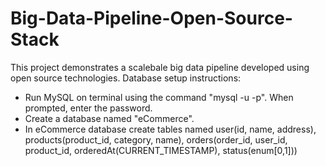 # Big-Data-Pipeline-Open-Source-Stack
This project demonstrates a scalebale big data pipeline developed using open source technologies.
Database setup instructions:
- Run MySQL on terminal using the command "mysql -u <username> -p". When prompted, enter the password.
- Create a database named "eCommerce". 
- In eCommerce database create tables named user(id, name, address), products(product_id, category, name), orders(order_id, user_id, product_id, orderedAt(CURRENT_TIMESTAMP), status(enum[0,1]))


